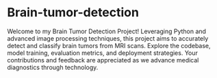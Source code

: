 # Brain-tumor-detection
Welcome to my Brain Tumor Detection Project! Leveraging Python and advanced image processing techniques, this project aims to accurately detect and classify brain tumors from MRI scans. Explore the codebase, model training, evaluation metrics, and deployment strategies. Your contributions and feedback are appreciated as we advance medical diagnostics through technology.
